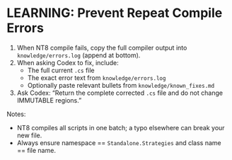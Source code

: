 # LEARNING: Prevent Repeat Compile Errors

1) When NT8 compile fails, copy the full compiler output into `knowledge/errors.log` (append at bottom).
2) When asking Codex to fix, include:
   - The full current `.cs` file
   - The exact error text from `knowledge/errors.log`
   - Optionally paste relevant bullets from `knowledge/known_fixes.md`
3) Ask Codex: “Return the complete corrected `.cs` file and do not change IMMUTABLE regions.”

Notes:
- NT8 compiles all scripts in one batch; a typo elsewhere can break your new file.
- Always ensure namespace == `Standalone.Strategies` and class name == file name.
